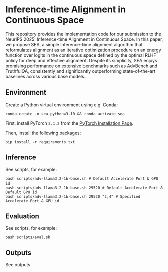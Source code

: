 # Inference-time Alignment in Continuous Space

This repository provides the implementation code for our submission to the NeurIPS 2025: Inference-time Alignment in Continuous Space. In this paper, we propose SEA, a simple inference-time alignment algorithm that reformulates alignment as an iterative optimization procedure on an energy function over logits in the continuous space defined by the optimal RLHF policy for deep and effective alignment. Despite its simplicity, SEA enjoys promising performance on extensive benchmarks such as AdvBench and TruthfulQA, consistently and significantly outperforming state-of-the-art baselines across various base models. 


## Environment
Create a Python virtual environment using e.g. Conda:

```shell
conda create -n sea python=3.10 && conda activate sea
```

First, install PyTorch `2.1.2` from the [PyTorch Installation Page](https://pytorch.org/get-started/locally/).

Then, install the following packages:
```shell
pip install -r requirements.txt
```

## Inference
See scripts, for example:
```
bash scripts/adv-llama3.2-1b-base.sh # Default Accelerate Port & GPU id
bash scripts/adv-llama3.2-1b-base.sh 29520 # Default Accelerate Port & Default GPU id
bash scripts/adv-llama3.2-1b-base.sh 29520 "2,4" # Specified Accelerate Port & GPU id
```
## Evaluation
See scripts, for example:
```
bash scripts/eval.sh
```

## Outputs
See outputs
